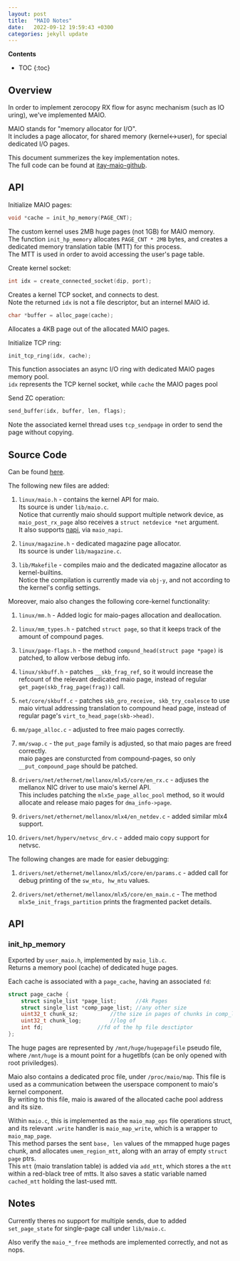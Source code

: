 ```yaml
---
layout: post
title:  "MAIO Notes"
date:   2022-09-12 19:59:43 +0300
categories: jekyll update
---
```


**Contents**
* TOC
{:toc}
## Overview

In order to implement zerocopy RX flow for async mechanism (such as IO uring), we've implemented MAIO. 

MAIO stands for "memory allocator for I/O". \
It includes a page allocator, for shared memory (kernel<->user), for special dedicated I/O pages. 

This document summerizes the key implementation notes. \
The full code can be found at [itay-maio-github][github].

## API

Initialize MAIO pages: 

```c
void *cache = init_hp_memory(PAGE_CNT);
```

The custom kernel uses 2MB huge pages (not 1GB) for MAIO memory. \
The function `init_hp_memory` allocates `PAGE_CNT * 2MB` bytes, and creates a dedicated memory translation table (MTT) for this process. \
The MTT is used in order to avoid accessing the user's page table. 

Create kernel socket:

```c
int idx = create_connected_socket(dip, port);
```

Creates a kernel TCP socket, and connects to dest. \
Note the returned `idx` is not a file descriptor, but an internel MAIO id. 

```c
char *buffer = alloc_page(cache);
```

Allocates a 4KB page out of the allocated MAIO pages. 

Initialize TCP ring:

```c
init_tcp_ring(idx, cache);
```

This function associates an async I/O ring with dedicated MAIO pages memory pool. \
`idx` represents the TCP kernel socket, while `cache` the MAIO pages pool 

Send ZC operation:

```c
send_buffer(idx, buffer, len, flags);
```

Note the associated kernel thread uses `tcp_sendpage` in order to send the page without copying. 

## Source Code

Can be found [here][github].

The following new files are added: 

1. `linux/maio.h` - contains the kernel API for maio. \
Its source is under `lib/maio.c`. \
Notice that currently maio should support multiple network device, as `maio_post_rx_page` also receives a `struct netdevice *net` argument. \
It also supports [napi][napi-wiki], via `maio_napi`. 

2. `linux/magazine.h` - dedicated magazine page allocator. \
Its source is under `lib/magazine.c`. 
   
3. `lib/Makefile` - compiles maio and the dedicated magazine allocator as kernel-builtins. \
Notice the compilation is currently made via `obj-y`, and not according to the kernel's config settings.

Moreover, maio also changes the following core-kernel functionality:

1. `linux/mm.h` - Added logic for maio-pages allocation and deallocation. 

2. `linux/mm_types.h` - patched `struct page`, so that it keeps track of the amount of compound pages. 

3. `linux/page-flags.h` - the method `compund_head(struct page *page)` is patched, to allow verbose debug info. 

4. `linux/skbuff.h` - patches `__skb_frag_ref`, so it would increase the refcount of the relevant dedicated maio page, instead of regular `get_page(skb_frag_page(frag))` call.
   
5. `net/core/skbuff.c` - patches `skb_gro_receive, skb_try_coalesce` to use maio virtual addressing translation to compound head page, instead of regular page's `virt_to_head_page(skb->head)`. 

6. `mm/page_alloc.c` - adjusted to free maio pages correctly. 

7. `mm/swap.c` - the `put_page` family is adjusted, so that maio pages are freed correctly. \
maio pages are consturcted from compound-pages, so only `__put_compound_page` should be patched. 

8. `drivers/net/ethernet/mellanox/mlx5/core/en_rx.c` - adjuses the mellanox NIC driver to use maio's kernel API. \
This includes patching the `mlx5e_page_alloc_pool` method, so it would allocate and release maio pages for `dma_info->page`. 

9. `drivers/net/ethernet/mellanox/mlx4/en_netdev.c` - added similar mlx4 support. 
    
10. `drivers/net/hyperv/netvsc_drv.c` - added maio copy support for netvsc. 

The following changes are made for easier debugging:

1. `drivers/net/ethernet/mellanox/mlx5/core/en/params.c` - added call for debug printing of the `sw_mtu, hw_mtu` values. 

2. `drivers/net/ethernet/mellanox/mlx5/core/en_main.c` - The method `mlx5e_init_frags_partition` prints the fragmented packet details. 

## API

### init_hp_memory

Exported by `user_maio.h`, implemented by `maio_lib.c`. \
Returns a memory pool (cache) of dedicated huge pages. 

Each cache is associated with a `page_cache`, having an associated `fd`:

```c
struct page_cache {
	struct single_list *page_list;		//4k Pages
	struct single_list *comp_page_list;	//any other size
	uint32_t chunk_sz;			//the size in pages of chunks in comp_list
	uint32_t chunk_log;			//log of
	int fd;					//fd of the hp file desctiptor
};
```

The huge pages are represented by `/mnt/huge/hugepagefile` pseudo file, where `/mnt/huge` is a mount point for a hugetlbfs (can be only opened with root priviledges).

Maio also contains a dedicated proc file, under `/proc/maio/map`. This file is used as a communication between the userspace component to maio's kernel component. \
By writing to this file, maio is awared of the allocated cache pool address and its size. 

Within `maio.c`, this is implemented as the `maio_map_ops` file operations struct, and its relevant `.write` handler is `maio_map_write`, which is a wrapper to `maio_map_page`. \
This method parses the sent `base, len` values of the mmapped huge pages chunk, and allocates `umem_region_mtt`, along with an array of empty `struct page` ptrs. \
This `mtt` (maio translation table) is added via `add_mtt`, which stores a the `mtt` within a red-black tree of mtts. It also saves a static variable named `cached_mtt` holding the last-used mtt. 









## Notes

Currently theres no support for multiple sends, due to added `set_page_state` for single-page call under `lib/maio.c`. 

Also verify the `maio_*_free` methods are implemented correctly, and not as nops. 


[github]: https://github.com/itaysnir/maio_rfc
[napi-wiki]: https://en.wikipedia.org/wiki/New_API
